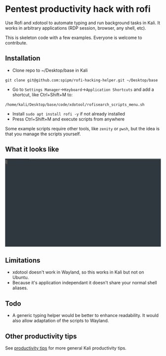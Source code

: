 # Pentest productivity hack with rofi
Use Rofi and xdotool to automate typing and run background tasks in Kali. It works in arbitrary applications (RDP session, browser, any shell, etc).

This is skeleton code with a few examples. Everyone is welcome to contribute.

## Installation
- Clone repo to ~/Desktop/base in Kali
  
`git clone git@github.com:spipm/rofi-hacking-helper.git ~/Desktop/base`
- Go to `Settings Manager`->`Keyboard`->`Application Shortcuts` and add a shortcut, like Ctrl+Shift+M to:

`/home/kali/Desktop/base/code/xdotool/rofisearch_scripts_menu.sh`
- Install `sudo apt install rofi -y` if not already installed
- Press Ctrl+Shift+M and execute scripts from anywhere

Some example scripts require other tools, like `zenity` or `pwsh`, but the idea is that you manage the scripts yourself.

## What it looks like

![](boon.gif)

## Limitations
- xdotool doesn't work in Wayland, so this works in Kali but not on Ubuntu.
- Because it's application independant it doesn't share your normal shell aliases.

## Todo
- A generic typing helper would be better to enhance readability. It would also allow adaptation of the scripts to Wayland.

## Other productivity tips
See [productivity tips](Productivity.md) for more general Kali productivity tips.
